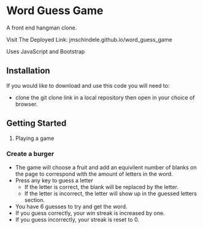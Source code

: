 # Word Guess Game

A front end hangman clone.

Visit The Deployed Link: jmschindele.github.io/word_guess_game

Uses JavaScript and Bootstrap

## Installation
If you would like to download and use this code you will need to:
* clone the git clone link in a local repository then open in your choice of browser.
  
## Getting Started
  1. Playing a game
  
  ### Create a burger
  * The game will choose a fruit and add an equivilent number of blanks on the page to correspond with the amount of letters in the word.
  * Press any key to guess a letter
    * If the letter is correct, the blank will be replaced by the letter.
    * If the letter is incorrect, the letter will show up in the guessed letters section.
  * You have 6 guesses to try and get the word.
  * If you guess correctly, your win streak is increased by one.
  * If you guess incorrectly, your streak is reset to 0.
  
